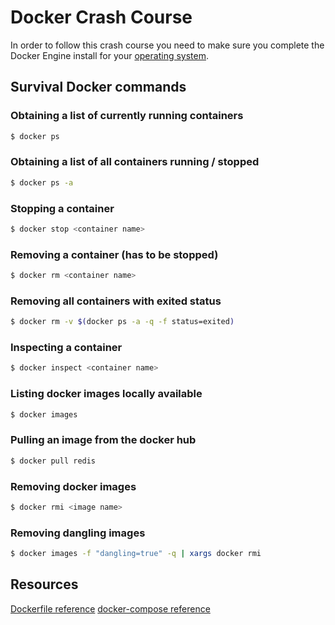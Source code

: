 # Docker Crash Course

In order to follow this crash course you need to make sure you complete the Docker Engine install for your [operating system](https://docs.docker.com/engine/installation/).

## Survival Docker commands

### Obtaining a list of currently running containers
```sh
$ docker ps
``` 

### Obtaining a list of all containers running / stopped
```sh
$ docker ps -a
```

### Stopping a container
```sh
$ docker stop <container name>
```

### Removing a container (has to be stopped)
```sh
$ docker rm <container name>
```

### Removing all containers with exited status
```sh
$ docker rm -v $(docker ps -a -q -f status=exited)
```

### Inspecting a container
```sh
$ docker inspect <container name>
```

### Listing docker images locally available
```sh
$ docker images
```

### Pulling an image from the docker hub
```sh
$ docker pull redis
```

### Removing docker images
```sh
$ docker rmi <image name>
```

### Removing dangling images
```sh
$ docker images -f "dangling=true" -q | xargs docker rmi
```

## Resources
[Dockerfile reference](https://docs.docker.com/engine/reference/builder/)
[docker-compose reference](https://docs.docker.com/compose/compose-file/)
